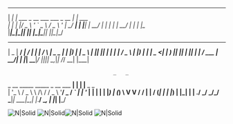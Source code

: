 



_____ _                           _        
| ____| | ___ _ __ ___   ___ _ __ | |_ ___  
|  _| | |/ _ \ '_ ` _ \ / _ \ '_ \| __/ __|
| |___| |  __/ | | | | |  __/ | | | |_\__ \
|_____|_|\___|_| |_| |_|\___|_| |_|\__|___/


____  _____ ____ _____ __       _      _    ____ ___
|  _ \| ____/ ___|_   _/ _|_   _| |    / \  |  _ \_ _|
| |_) |  _| \___ \ | || |_| | | | |   / _ \ | |_) | |
|  _ <| |___ ___) || ||  _| |_| | |  / ___ \|  __/| |
|_| \_\_____|____/ |_||_|  \__,_|_| /_/   \_\_|  |___|


                                      _   _            
_ __   _____      _____ _ __ ___   __| | | |__  _   _  
| '_ \ / _ \ \ /\ / / _ \ '__/ _ \/ _` | | '_ \| | | |
| |_) | (_) \ V  V /  __/ | |  __/ (_| | | |_) | |_| |
| .__/ \___/ \_/\_/ \___|_|  \___|\__,_| |_.__/ \__, |
|_|                                             |___/  




![N|Solid](http://brainjunkfood.com/wp-content/uploads/2015/09/pic_1561903.jpg )
![N|Solid](http://www.django-rest-framework.org/img/logo.png)![N|Solid](https://a248.e.akamai.net/secure.meetupstatic.com/photos/event/6/d/0/2/600_443067906.jpeg )
![N|Solid](https://4.bp.blogspot.com/-azz7FnuyEa0/Vj2fSbjKb1I/AAAAAAABKAs/cjuYIHasEWw/s400/Ubuntu_16.04_Migration_Python3_Logo.jpg)
